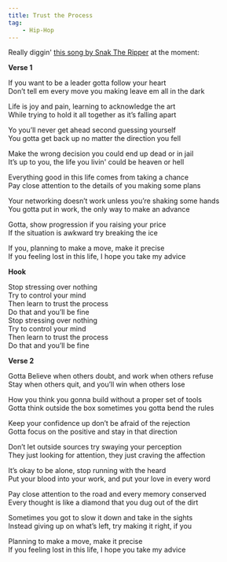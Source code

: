 ```yaml
---
title: Trust the Process
tag:
    - Hip-Hop
---
```


Really diggin' [this song by Snak The Ripper](https://www.youtube.com/watch?v=JdR7RjdK7sE) at the moment:

**Verse 1**

If you want to be a leader gotta follow your heart  
Don’t tell em every move you making leave em all in the dark 

Life is joy and pain, learning to acknowledge the art  
While trying to hold it all together as it’s falling apart

Yo you’ll never get ahead second guessing yourself  
You gotta get back up no matter the direction you fell

Make the wrong decision you could end up dead or in jail  
It’s up to you, the life you livin' could be heaven or hell

Everything good in this life comes from taking a chance  
Pay close attention to the details of you making some plans

Your networking doesn’t work unless you’re shaking some hands  
You gotta put in work, the only way to make an advance

Gotta, show progression if you raising your price  
If the situation is awkward try breaking the ice

If you, planning to make a move, make it precise  
If you feeling lost in this life, I hope you take my advice


**Hook**

Stop stressing over nothing  
Try to control your mind  
Then learn to trust the process  
Do that and you’ll be fine  
Stop stressing over nothing  
Try to control your mind  
Then learn to trust the process  
Do that and you’ll be fine  


**Verse 2**

Gotta Believe when others doubt, and work when others refuse  
Stay when others quit, and you’ll win when others lose

How you think you gonna build without a proper set of tools  
Gotta think outside the box sometimes you gotta bend the rules

Keep your confidence up don’t be afraid of the rejection  
Gotta focus on the positive and stay in that direction

Don’t let outside sources try swaying your perception  
They just looking for attention, they just craving the affection

It’s okay to be alone, stop running with the heard  
Put your blood into your work, and put your love in every word

Pay close attention to the road and every memory conserved  
Every thought is like a diamond that you dug out of the dirt

Sometimes you got to slow it down and take in the sights  
Instead giving up on what’s left, try making it right, if you

Planning to make a move, make it precise  
If you feeling lost in this life, I hope you take my advice
